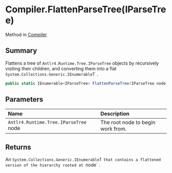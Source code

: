 # Compiler.FlattenParseTree(IParseTree)

Method in [Compiler](/docs/api/csharp/yarn.compiler.compiler.md)

## Summary


Flattens a tree of  `Antlr4.Runtime.Tree.IParseTree`  objects by
recursively visiting their children, and converting them into a
flat  `System.Collections.Generic.IEnumerable`1` .


```csharp
public static IEnumerable<IParseTree> FlattenParseTree(IParseTree node)
```

## Parameters

|Name|Description|
|:---|:---|
|`Antlr4.Runtime.Tree.IParseTree` node|The root node to begin work from.|

## Returns

An  `System.Collections.Generic.IEnumerable`1`  that contains a
flattened version of the hierarchy rooted at  `node` .

